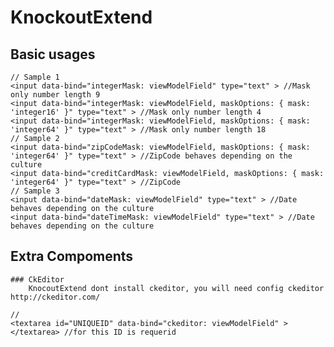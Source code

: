 # KnockoutExtend

## Basic usages

	// Sample 1		
	<input data-bind="integerMask: viewModelField" type="text" > //Mask only number length 9
	<input data-bind="integerMask: viewModelField, maskOptions: { mask: 'integer16' }" type="text" > //Mask only number length 4
	<input data-bind="integerMask: viewModelField, maskOptions: { mask: 'integer64' }" type="text" > //Mask only number length 18
	// Sample 2
	<input data-bind="zipCodeMask: viewModelField, maskOptions: { mask: 'integer64' }" type="text" > //ZipCode behaves depending on the culture
	<input data-bind="creditCardMask: viewModelField, maskOptions: { mask: 'integer64' }" type="text" > //ZipCode 
	// Sample 3
	<input data-bind="dateMask: viewModelField" type="text" > //Date behaves depending on the culture 	 
	<input data-bind="dateTimeMask: viewModelField" type="text" > //Date behaves depending on the culture 	 



## Extra Compoments

	### CkEditor
		KnocoutExtend dont install ckeditor, you will need config ckeditor http://ckeditor.com/

	//	
	<textarea id="UNIQUEID" data-bind="ckeditor: viewModelField" > </textarea> //for this ID is requerid